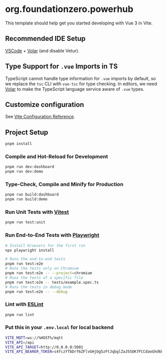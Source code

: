# org.foundationzero.powerhub

This template should help get you started developing with Vue 3 in Vite.

## Recommended IDE Setup

[VSCode](https://code.visualstudio.com/) + [Volar](https://marketplace.visualstudio.com/items?itemName=Vue.volar) (and disable Vetur).

## Type Support for `.vue` Imports in TS

TypeScript cannot handle type information for `.vue` imports by default, so we replace the `tsc` CLI with `vue-tsc` for type checking. In editors, we need [Volar](https://marketplace.visualstudio.com/items?itemName=Vue.volar) to make the TypeScript language service aware of `.vue` types.

## Customize configuration

See [Vite Configuration Reference](https://vitejs.dev/config/).

## Project Setup

```sh
pnpm install
```

### Compile and Hot-Reload for Development

```sh
pnpm run dev:dashboard
pnpm run dev:demo
```

### Type-Check, Compile and Minify for Production

```sh
pnpm run build:dashboard
pnpm run build:demo
```

### Run Unit Tests with [Vitest](https://vitest.dev/)

```sh
pnpm run test:unit
```

### Run End-to-End Tests with [Playwright](https://playwright.dev)

```sh
# Install browsers for the first run
npx playwright install

# Runs the end-to-end tests
pnpm run test:e2e
# Runs the tests only on Chromium
pnpm run test:e2e -- --project=chromium
# Runs the tests of a specific file
pnpm run test:e2e -- tests/example.spec.ts
# Runs the tests in debug mode
pnpm run test:e2e -- --debug
```

### Lint with [ESLint](https://eslint.org/)

```sh
pnpm run lint
```

### Put this in your `.env.local` for local backend

```sh
VITE_MQTT=ws://%HOST%/mqtt
VITE_API=/api
VITE_API_TARGET=http://0.0.0.0:5001
VITE_API_BEARER_TOKEN=s4fczYTbDrf6ZFlvGHjOg5zFtJqbglZaJ5SOK7FCCdaoGhd6LVA87hHJjBoz2lC4
```
